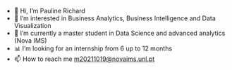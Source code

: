 - 👋 Hi, I’m Pauline Richard
- 👀 I’m interested in Business Analytics, Business Intelligence and Data Visualization
- 🌱 I’m currently a master student in Data Science and advanced analytics (Nova IMS)
- 📊 I’m looking for an internship from 6 up to 12 months
- 📫 How to reach me m20211019@novaims.unl.pt

<!---
pauline004/pauline004 is a ✨ special ✨ repository because its `README.md` (this file) appears on your GitHub profile.
You can click the Preview link to take a look at your changes.
--->
